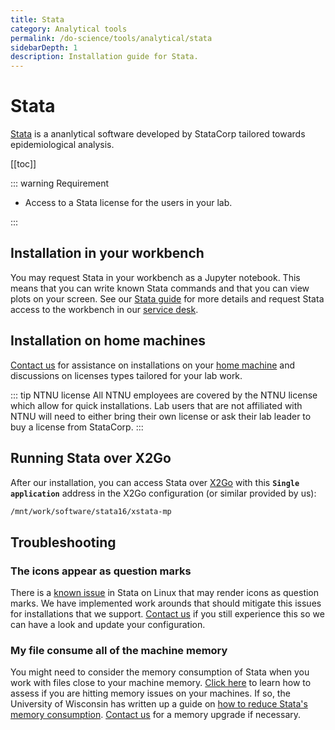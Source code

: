 ```yaml
---
title: Stata
category: Analytical tools
permalink: /do-science/tools/analytical/stata
sidebarDepth: 1
description: Installation guide for Stata.
---
```


# Stata

[Stata](https://www.stata.com/) is a ananlytical software developed by StataCorp tailored towards epidemiological analysis.

[[toc]]

::: warning Requirement

- Access to a Stata license for the users in your lab.

:::

## Installation in your workbench

You may request Stata in your workbench as a Jupyter notebook. This means that you can write known Stata commands and that you can view plots on your screen. See our [Stata guide](/guides/stata/) for more details and request Stata access to the workbench in our [service desk](/service-desk/user-orders/#workbench-access).

## Installation on home machines

[Contact us](/contact) for assistance on installations on your [home machine](/faq/compute/#machine-types) and discussions on licenses types tailored for your lab work.

::: tip NTNU license
All NTNU employees are covered by the NTNU license which allow for quick installations. Lab users that are not affiliated with NTNU will need to either bring their own license or ask their lab leader to buy a license from StataCorp.
:::

## Running Stata over X2Go

After our installation, you can access Stata over [X2Go](/do-science/technical/x2go/) with this **`Single application`** address in the X2Go configuration (or similar provided by us):

```bash
/mnt/work/software/stata16/xstata-mp
```


## Troubleshooting

### The icons appear as question marks

There is a [known issue](https://www.statalist.org/forums/filedata/fetch?id=1351289&d=1469795531&type=full) in Stata on Linux that may render icons as question marks. We have implemented work arounds that should mitigate this issues for installations that we support. [Contact us](/contact) if you still experience this so we can have a look and update your configuration.

### My file consume all of the machine memory

You might need to consider the memory consumption of Stata when you work with files close to your machine memory. [Click here](/faq/compute/#is-my-process-hitting-memory-issues) to learn how to assess if you are hitting memory issues on your machines. If so, the University of Wisconsin has written up a guide on [how to reduce Stata's memory consumption](https://www.ssc.wisc.edu/sscc/pubs/stata_memory.htm). [Contact us](/contact) for a memory upgrade if necessary.


